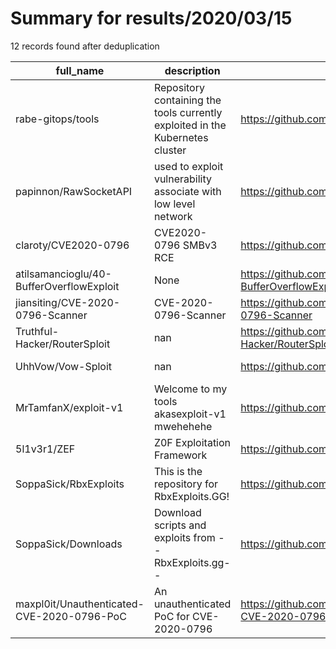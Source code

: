 
# Summary for results/2020/03/15
    
12 records found after deduplication

| full_name | description | html_url | matched_list | matched_count | pushed_at | size | stargazers_count | language | forks_count |
|--------------------------------------------|-------------------------------------------------------------------------------|---------------------------------------------------------------|----------------------|-----------------|---------------------------|--------|--------------------|------------|---------------|
| rabe-gitops/tools | Repository containing the tools currently exploited in the Kubernetes cluster | https://github.com/rabe-gitops/tools | ['exploit'] | 1 | 2020-03-15 15:15:35+00:00 | 27 | 1 | | 0 |
| papinnon/RawSocketAPI | used to exploit vulnerability associate with low level network | https://github.com/papinnon/RawSocketAPI | ['exploit'] | 1 | 2020-03-15 10:56:15+00:00 | 9 | 0 | C++ | 0 |
| claroty/CVE2020-0796 | CVE2020-0796 SMBv3 RCE | https://github.com/claroty/CVE2020-0796 | ['cve-2', 'rce'] | 2 | 2020-03-15 11:36:40+00:00 | 33 | 56 | Lua | 15 |
| atilsamancioglu/40-BufferOverflowExploit | None | https://github.com/atilsamancioglu/40-BufferOverflowExploit | ['exploit'] | 1 | 2020-03-15 10:51:01+00:00 | 5 | 4 | Python | 0 |
| jiansiting/CVE-2020-0796-Scanner | CVE-2020-0796-Scanner | https://github.com/jiansiting/CVE-2020-0796-Scanner | ['cve-2'] | 1 | 2020-03-15 03:25:41+00:00 | 6390 | 9 | Python | 4 |
| Truthful-Hacker/RouterSploit | nan | https://github.com/Truthful-Hacker/RouterSploit | ['sploit'] | 1 | 2020-03-15 10:51:14+00:00 | 2 | 0 | Shell | 1 |
| UhhVow/Vow-Sploit | nan | https://github.com/UhhVow/Vow-Sploit | ['sploit'] | 1 | 2020-03-15 14:25:55+00:00 | 0 | 0 | | 0 |
| MrTamfanX/exploit-v1 | Welcome to my tools akasexploit-v1 mwehehehe | https://github.com/MrTamfanX/exploit-v1 | ['exploit'] | 1 | 2020-03-15 14:47:08+00:00 | 207 | 3 | Perl | 0 |
| 5l1v3r1/ZEF | Z0F Exploitation Framework | https://github.com/5l1v3r1/ZEF | ['exploit'] | 1 | 2020-03-15 14:03:48+00:00 | 37 | 0 | | 0 |
| SoppaSick/RbxExploits | This is the repository for RbxExploits.GG! | https://github.com/SoppaSick/RbxExploits | ['exploit'] | 1 | 2020-03-15 17:58:53+00:00 | 1 | 0 | | 0 |
| SoppaSick/Downloads | Download scripts and exploits from --RbxExploits.gg-- | https://github.com/SoppaSick/Downloads | ['exploit'] | 1 | 2020-03-15 18:22:31+00:00 | 2 | 0 | | 0 |
| maxpl0it/Unauthenticated-CVE-2020-0796-PoC | An unauthenticated PoC for CVE-2020-0796 | https://github.com/maxpl0it/Unauthenticated-CVE-2020-0796-PoC | ['cve poc', 'cve-2'] | 2 | 2020-03-15 22:20:58+00:00 | 2 | 22 | Python | 7 |
